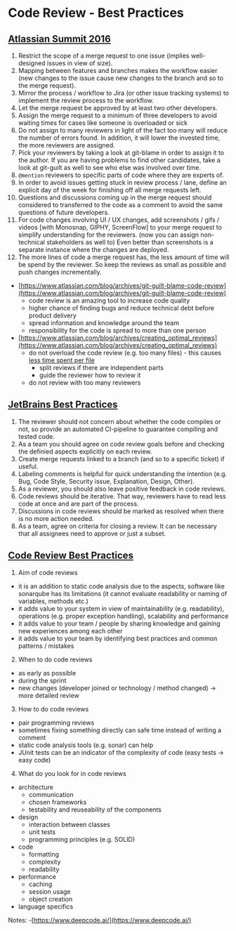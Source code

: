 # Code Review - Best Practices

## [Atlassian Summit 2016](https://www.youtube.com/watch?v=fatTnX8_ZRk&t=5s)
1.	Restrict the scope of a merge request to one issue (implies well-designed issues in view of size).
2.	Mapping between features and branches makes the workflow easier (new changes to the issue cause new changes to the branch and so to the merge request).
3.	Mirror the process / workflow to Jira (or other issue tracking systems) to implement the review process to the workflow.
4.	Let the merge request be approved by at least two other developers.
5.	Assign the merge request to a minimum of three developers to avoid waiting times for cases like someone is overloaded or sick
6.	Do not assign to many reviewers in light of the fact too many will reduce the number of errors found. In addition, it will lower the invested time, the more reviewers are assigned.
7.	Pick your reviewers by taking a look at git-blame in order to assign it to the author. If you are having problems to find other candidates, take a look at git-guilt as well to see who else was involved over time.
8.	`@mention` reviewers to specific parts of code where they are experts of.
9.	In order to avoid issues getting stuck in review process / lane, define an explicit day of the week for finishing off all merge requests left.
10. Questions and discussions coming up in the merge request should considered to transferred to the code as a comment to avoid the same questions of future developers.
11. For code changes involving UI / UX changes, add screenshots / gifs / videos [with Monosnap, GIPHY, ScreenFlow] to your merge request to simplify understanding for the reviewers. (now you can assign non-technical stakeholders as well to)
Even better than screenshots is a separate instance where the changes are deployed.
12. The more lines of code a merge request has, the less amount of time will be spend by the reviewer. So keep the reviews as small as possible and push changes incrementally.

- [https://www.atlassian.com/blog/archives/git-guilt-blame-code-review](https://www.atlassian.com/blog/archives/git-guilt-blame-code-review)
	- code review is an amazing tool to increase code quality
	- higher chance of finding bugs and reduce technical debt before product delivery
	- spread information and knowledge around the team
	- responsibility for the code is spread to more than one person
- [https://www.atlassian.com/blog/archives/creating_optimal_reviews](https://www.atlassian.com/blog/archives/creating_optimal_reviews)
	-	do not overload the code review (e.g. too many files) - this causes [less time spent per file](http://atlassianblog.wpengine.com/developer/assets_c/2011/07/mt-perfile-thumb-500x264-7288.png)
		-	split reviews if there are independent parts
		-	guide the reviewer how to review it
	-	do not review with too many reviewers


## [JetBrains Best Practices](https://blog.jetbrains.com/upsource/2018/08/30/code-review-best-practices/)
1. The reviewer should not concern about whether the code compiles or not, so provide an automated CI-pipeline to guarantee compiling and tested code.
2. As a team you should agree on code review goals before and checking the definied aspects explicitly on each review.
3. Create merge requests linked to a branch (and so to a specific ticket) if useful.
4. Labeling comments is helpful for quick understanding the intention (e.g. Bug, Code Style, Security issue, Explanation, Design, Other).
5. As a reviewer, you should also leave positive feedback in code reviews.
6. Code reviews should be iterative. That way, reviewers have to read less code at once and are part of the process.
7. Discussions in code reviews should be marked as resolved when there is no more action needed.
8. As a team, agree on criteria for closing a review. It can be necessary that all assignees need to approve or just a subset.

## [Code Review Best Practices](https://youtu.be/hVJGu0xdXII)
1.	Aim of code reviews
-	it is an addition to static code analysis due to the aspects, software like sonarqube has its limitations (it cannot evaluate readability or naming of variables, methods etc.)
-	it adds value to your system in view of maintainability (e.g. readability), operations (e.g. proper exception handling), scalability and performance
-	it adds value to your team / people by sharing knowledge and gaining new experiences among each other
-	it adds value to your team by identifying best practices and common patterns / mistakes
2.	When to do code reviews
-	as early as possible
-	during the sprint
-	new changes (developer joined or technology / method changed) -> more detailed review
3.	How to do code reviews
-	pair programming reviews
-	sometimes fixing something directly can safe time instead of writing a comment
-	static code analysis tools (e.g. sonar) can help
-	JUnit tests can be an indicator of the complexity of code (easy tests -> easy code)
4.	What do you look for in code reviews
-	architecture
	-	communication
	-	chosen frameworks
	-	testability and reuseability of the components
-	design
	-	interaction between classes
	-	unit tests
	-	programming principles (e.g. SOLID)
-	code
	-	formatting
	-	complexity
	-	readability
-	performance
	-	caching
	-	session usage
	-	object creation
-	language specifics



Notes:
-[https://www.deepcode.ai/](https://www.deepcode.ai/)
<!--stackedit_data:
eyJoaXN0b3J5IjpbLTEzMjA5NjE0NTAsLTE3NDM1MTYxMjAsLT
UzNzkxNTg5OSwxNDYwMTMzOTYwLC00Njk1NDA0NDYsMTcwNDUy
NDEyOCwtMjAzNTQwNTg4Miw5MTUxNjUzMjcsMTkyOTMwMTA1MS
wyMzc0NzUxNjAsLTE0NDk5NzEzMTAsMTc1MDcwMjI5MiwxMDE4
MTEzODYxLDEzODUzOTY3MzQsMTc2Njc4MzM5MiwxODkxNjY3MT
MxLC05ODU0MzEwNjUsMTEyOTY0NTU4MSwxOTA3Mzc5OTYxLC0x
NTAyOTMyM119
-->
